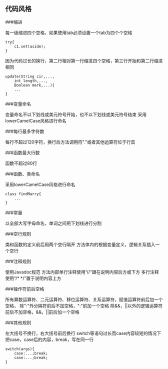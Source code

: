 ## 代码风格

###缩进

每一级缩进四个空格，如果使用tab必须设置一个tab为四个个空格
	  

    try{
    	c1.set(aside);
    }

因为代码过长的换行，第二行相对第一行缩进四个空格，第三行开始和第二行缩进相同
	

    update(String cir,...,
        int length,...,
        Boolean mark,...){
        ...
    }

###变量命名
 
变量命名不以下划线或美元符号开始，也不以下划线或美元符号结束
采用lowerCamelCase风格进行命名

###每行最多字符数
 
每行不超过120字符，换行后方法调用符"."或者其他运算符位于行首

###函数最大行数
 
函数不超过80行

###函数、类命名
 
采用lowerCamelCase风格进行命名

    class findMarry{
        ...
    }
    

###常量

以全部大写字母命名，单词之间用下划线进行分割
 	
###空行规则

类和函数的定义前后用两个空行隔开
方法体内的根据变量定义，逻辑关系插入一个空行
	
###注释规则

使用Javadoc规范
方法内部单行注释使用“//”跟在说明内容后方或下方
多行注释使用“/* */”置于说明内容上方
	
###操作符前后空格

所有算数运算符、二元运算符、移位运算符、关系运算符，赋值运算符前后加一个空格，
除":"外分隔符前后不加空格，":"前加一个空格
除&&，||以外的逻辑运算符前后不加空格，&&，||前后加一个空格
    
###其他规则

左大括号不换行，右大括号前后换行
switch等语句过长而case内容较短的情况下把case，case后的内容，break，写在同一行

    switch(args){
        case:...;break;
        case:...;break;
    }

